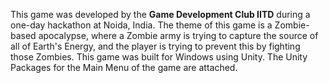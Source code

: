 This game was developed by the **Game Development Club IITD** during a one-day hackathon at Noida, India. 
The theme of this game is a Zombie-based apocalypse, where a Zombie army is trying to capture the source of all of Earth's Energy, and the player is trying to prevent this by fighting those Zombies. This game was built for Windows using Unity. The Unity Packages for the Main Menu of the game are attached.
